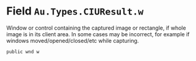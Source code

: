 # Field `Au.Types.CIUResult.w`

Window or control containing the captured image or rectangle, if whole image is in its client area. In some cases may be incorrect, for example if windows moved/opened/closed/etc while capturing.

```
public wnd w
```